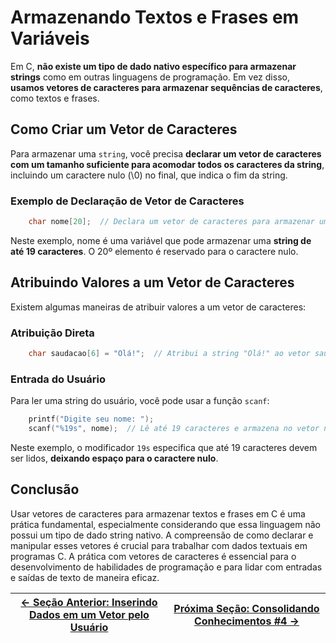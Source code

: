 # Armazenando Textos e Frases em Variáveis

Em C, **não existe um tipo de dado nativo específico para armazenar strings** como em outras linguagens de programação. Em vez disso, **usamos vetores de caracteres para armazenar sequências de caracteres**, como textos e frases.

## Como Criar um Vetor de Caracteres

Para armazenar uma `string`, você precisa **declarar um vetor de caracteres com um tamanho suficiente para acomodar todos os caracteres da string**, incluindo um caractere nulo (\0) no final, que indica o fim da string.

### Exemplo de Declaração de Vetor de Caracteres

```c
    char nome[20];  // Declara um vetor de caracteres para armazenar uma string com até 19 caracteres + 1 para o caractere nulo
```

Neste exemplo, nome é uma variável que pode armazenar uma **string de até 19 caracteres**. O 20º elemento é reservado para o caractere nulo.

## Atribuindo Valores a um Vetor de Caracteres

Existem algumas maneiras de atribuir valores a um vetor de caracteres:

### Atribuição Direta

```c
    char saudacao[6] = "Olá!";  // Atribui a string "Olá!" ao vetor saudacao
```

### Entrada do Usuário

Para ler uma string do usuário, você pode usar a função `scanf`:

```c
    printf("Digite seu nome: ");
    scanf("%19s", nome);  // Lê até 19 caracteres e armazena no vetor nome
```

Neste exemplo, o modificador `19s` especifica que até 19 caracteres devem ser lidos, **deixando espaço para o caractere nulo**.

## Conclusão

Usar vetores de caracteres para armazenar textos e frases em C é uma prática fundamental, especialmente considerando que essa linguagem não possui um tipo de dado string nativo. A compreensão de como declarar e manipular esses vetores é crucial para trabalhar com dados textuais em programas C. A prática com vetores de caracteres é essencial para o desenvolvimento de habilidades de programação e para lidar com entradas e saídas de texto de maneira eficaz.

| [← Seção Anterior: Inserindo Dados em um Vetor pelo Usuário](https://github.com/ArturColen/Pre-AEDS1-Workshop/blob/main/materiais/06-vetores/06.02-inserindo-dados-em-um-vetor-pelo-usuario.md) | [Próxima Seção: Consolidando Conhecimentos #4 →](https://github.com/ArturColen/Pre-AEDS1-Workshop/blob/main/materiais/06-vetores/06.04-consolidando-conhecimentos-04.md) |
| ----------------------------------------------------------------------------------------------------------------------------------------------------------------------------------------------- | ------------------------------------------------------------------------------------------------------------------------------------------------------------------------ |
